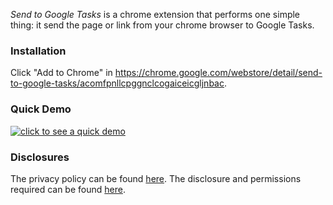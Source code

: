 _Send to Google Tasks_ is a chrome extension that performs one simple thing: it send the page or link from your chrome browser to Google Tasks.

### Installation

Click "Add to Chrome" in https://chrome.google.com/webstore/detail/send-to-google-tasks/acomfpnllcpggnclcogaiceicgljnbac.

### Quick Demo
[![click to see a quick demo](http://img.youtube.com/vi/87dRCj8f4zc/0.jpg)](https://youtu.be/87dRCj8f4zc)

### Disclosures

The privacy policy can be found [here](/privacy). The disclosure and permissions required can be found [here](/policy).

